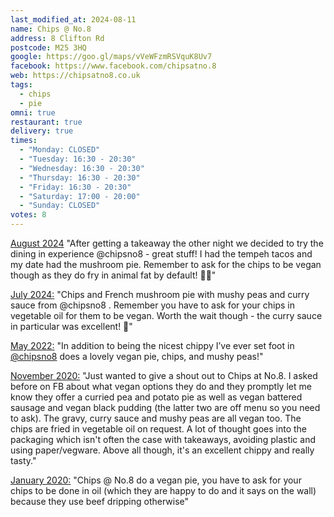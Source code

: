 ```yaml
---
last_modified_at: 2024-08-11
name: Chips @ No.8
address: 8 Clifton Rd
postcode: M25 3HQ
google: https://goo.gl/maps/vVeWFzmRSVquK8Uv7
facebook: https://www.facebook.com/chipsatno.8
web: https://chipsatno8.co.uk
tags:
  - chips
  - pie
omni: true
restaurant: true
delivery: true
times:
  - "Monday: CLOSED"
  - "Tuesday: 16:30 - 20:30"
  - "Wednesday: 16:30 - 20:30"
  - "Thursday: 16:30 - 20:30"
  - "Friday: 16:30 - 20:30"
  - "Saturday: 17:00 - 20:00"
  - "Sunday: CLOSED"
votes: 8
---
```


[August 2024](https://www.instagram.com/p/C-Z8q5LNKAk) "After getting a takeaway the other night we decided to try the dining in experience @chipsno8 - great stuff! I had the tempeh tacos and my date had the mushroom pie. Remember to ask for the chips to be vegan though as they do fry in animal fat by default! 😬💚"

[July 2024:](https://www.instagram.com/p/C9xpC8At3XX/) "Chips and French mushroom pie with mushy peas and curry sauce from @chipsno8 . Remember you have to ask for your chips in vegetable oil for them to be vegan. Worth the wait though - the curry sauce in particular was excellent! 💚"

[May 2022:](https://www.instagram.com/p/CdOeUUWgRao) "In addition to being the nicest chippy I’ve ever set foot in [@chipsno8](https://www.instagram.com/chipsno8) does a lovely vegan pie, chips, and mushy peas!"

[November 2020:](https://www.facebook.com/groups/veganprestwich/permalink/1261100370934043) "Just wanted to give a shout out to Chips at No.8. I asked before on FB about what vegan options they do and they promptly let me know they offer a curried pea and potato pie as well as vegan battered sausage and vegan black pudding (the latter two are off menu so you need to ask). The gravy, curry sauce and mushy peas are all vegan too. The chips are fried in vegetable oil on request. A lot of thought goes into the packaging which isn't often the case with takeaways, avoiding plastic and using paper/vegware. Above all though, it's an excellent chippy and really tasty."

[January 2020:](https://www.facebook.com/groups/veganprestwich/permalink/1004624103248339/?comment_id=1004979146546168) "Chips @ No.8 do a vegan pie, you have to ask for your chips to be done in oil (which they are happy to do and it says on the wall) because they use beef dripping otherwise"
